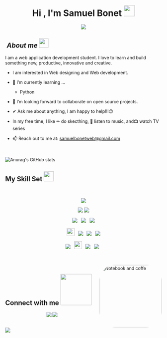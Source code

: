 <h1 align="center">Hi , I'm Samuel Bonet <img src="https://media.giphy.com/media/hvRJCLFzcasrR4ia7z/giphy.gif" width="35"></h1>
<p align="center">
 <p align="center">
  <a href="https://github.com/CodeWhiteWeb/CodeWhiteWeb"><img src="https://readme-typing-svg.herokuapp.com?color=%2336BCF7&center=true&vCenter=true&lines=You're+welcome!;"></a>
</p>
</p>
  


## &nbsp;***About me*** <img src="https://cultofthepartyparrot.com/parrots/hd/laptop_parrot.gif" width="30" height="30">

I am a web application development student.  I love to learn and build something new, productive, innovative and creative.
* I am interested in Web designing and Web development.
- 🌱 I’m currently learning ...
  - Python
  
- 👯 I’m looking forward to collaborate on open source projects.
- ✔ Ask me about anything, I am happy to help!!!😉<br>
- In my free time, I like  ✏  do skecthing, 🎵 listen to music, and  ​📺​ watch TV series
- 📫 Reach out to me at: <a href="samuelbonetweb@gmail.com"> samuelbonetweb@gmail.com</a>
  

<br/>  

![Anurag's GitHub stats](https://github-readme-stats.vercel.app/api?username=samuelbonet&show_icons=true&theme=tokyonight)
## My Skill Set  <img src = "https://media2.giphy.com/media/QssGEmpkyEOhBCb7e1/giphy.gif?cid=ecf05e47a0n3gi1bfqntqmob8g9aid1oyj2wr3ds3mg700bl&rid=giphy.gif" width = 32px>



<br>

<p  align="center">

<img src="https://img.shields.io/badge/html5-%23E34F26.svg?style=for-the-badge&logo=html5&logoColor=white"/>
  </p>
  
<p  align="center">

<img src="https://img.shields.io/badge/css3-%231572B6.svg?style=for-the-badge&logo=css3&logoColor=white"/>
<img src="https://img.shields.io/badge/javascript-%23323330.svg?style=for-the-badge&logo=javascript&logoColor=%23F7DF1E"/>
  </p>
  
  <p  align="center">

  
<img src="https://img.shields.io/badge/adobe%20illustrator-%23FF9A00.svg?style=for-the-badge&logo=adobe%20illustrator&logoColor=white"/>
  &nbsp;
<img src="https://img.shields.io/badge/Oracle-F80000?style=for-the-badge&logo=oracle&logoColor=white"/>
  &nbsp;
<img src="https://img.shields.io/badge/java-%23ED8B00.svg?style=for-the-badge&logo=java&logoColor=white"/>  
 </p>
 
 <p  align="center">

  
<img src="https://img.shields.io/badge/Python-3776AB?style=for-the-badge&logo=python&logoColor=white" height="25">
  &nbsp;

<img src="https://img.shields.io/badge/Linux-FCC624?style=for-the-badge&logo=linux&logoColor=black">
&nbsp;
  
  <img src="https://img.shields.io/badge/-Lubuntu-%230065C2?style=for-the-badge&logo=lubuntu&logoColor=white">
&nbsp;
  
<img src="https://img.shields.io/badge/Ubuntu-E95420?style=for-the-badge&logo=ubuntu&logoColor=white">
</p>
<p align="center">

<img src="https://img.shields.io/badge/Windows-0078D6?style=for-the-badge&logo=windows&logoColor=white">
&nbsp;
  <img src="https://img.shields.io/badge/MySQL-00000F?style=for-the-badge&logo=mysql&logoColor=white" height="25">
&nbsp;
    <img src="https://img.shields.io/badge/WordPress-%23117AC9.svg?style=for-the-badge&logo=WordPress&logoColor=white">
&nbsp;
    <img src="https://img.shields.io/badge/Visual%20Studio%20Code-0078d7.svg?style=for-the-badge&logo=visual-studio-code&logoColor=white">
&nbsp;
 

</p>
<br>
<br/>  
 <img align="right" alt="Notebook and coffe" height="200" style="border-radius:50px;" src="https://raw.githubusercontent.com/MicaelliMedeiros/micaellimedeiros/master/image/computer-illustration.png">

## Connect with me  <img src='https://raw.githubusercontent.com/ShahriarShafin/ShahriarShafin/main/Assets/handshake.gif' width="100px">
<div align="center">

  <a href="https://linkedin.com/in/samuel-bonet-034aa6243/"><img src="https://img.shields.io/badge/-Samuel%20Bonet%20-0077B5?style=flat&logo=Linkedin&logoColor=white"/></a>
<a href="mailto:samuelbonetweb@gmail.com"><img src="https://img.shields.io/badge/-samuelbonetweb@gmail.com-D14836?style=flat&logo=Gmail&logoColor=white"/></a> 

</div>  

<br/>  
<img src="https://user-images.githubusercontent.com/73097560/115834477-dbab4500-a447-11eb-908a-139a6edaec5c.gif"></a>


<br/>  
